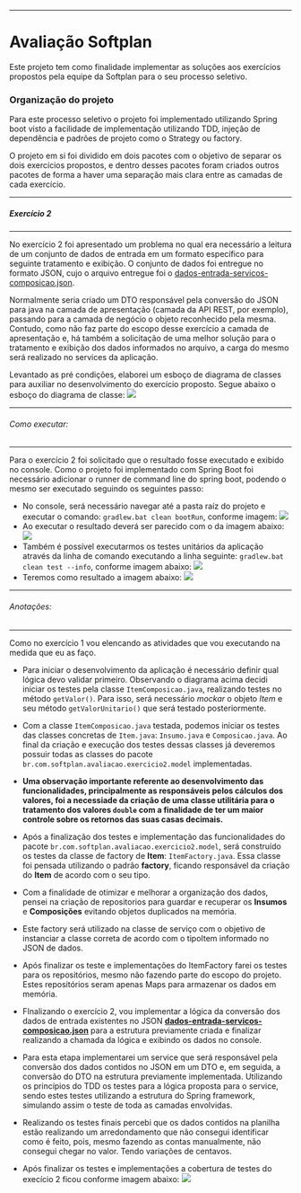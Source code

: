 ___
# Avaliação Softplan
Este projeto tem como finalidade implementar as soluções aos exercícios propostos pela equipe da Softplan para o seu processo seletivo.


### Organização do projeto
Para este processo seletivo o projeto foi implementado utilizando Spring boot visto a facilidade de implementação utilizando TDD, injeção de
dependência e padrões de projeto como o Strategy ou factory.

O projeto em si foi dividido em dois pacotes com o objetivo de separar os dois exercícios propostos, e dentro desses pacotes foram criados outros pacotes de forma a haver uma separação mais clara entre as camadas de cada exercício.


-----
##### Exercício 2
-----
No exercício 2 foi apresentado um problema no qual era necessário a leitura de um conjunto de dados de entrada em um formato específico para seguinte tratamento e exibição.
O conjunto de dados foi entregue no formato JSON, cujo o arquivo entregue foi o [dados-entrada-servicos-composicao.json](https://drive.google.com/open?id=1V7CtZBMb7YN6snSVMbMNqAGlY0T8Q2lV).

Normalmente seria criado um DTO responsável pela conversão do JSON para java na camada de apresentação (camada da API REST, por exemplo), passando para a camada de negócio o objeto reconhecido pela mesma. Contudo, como não faz parte do escopo desse exercício a camada de apresentação e, há também a solicitação de uma melhor solução para o tratamento e exibição dos dados informados no arquivo, a carga do mesmo será realizado no services da aplicação.

Levantado as pré condições, elaborei um esboço de diagrama de classes para auxiliar no desenvolvimento do exercício proposto. Segue abaixo o esboço do diagrama de classe:
![](https://i.imgur.com/eSeH66O.png)

____
###### Como executar:
___

Para o exercício 2 foi solicitado que o resultado fosse executado e exibido no console. Como o projeto foi implementado com Spring Boot foi necessário adicionar o runner de command line do spring boot, podendo o mesmo ser executado seguindo os seguintes passo:
- No console, será necessário navegar até a pasta raíz do projeto e executar o comando:
`gradlew.bat clean bootRun`, conforme imagem:
![](https://i.imgur.com/2cxYMsO.jpg)
- Ao executar o resultado deverá ser parecido com o da imagem abaixo:
![](https://i.imgur.com/DM6tAlk.jpg)
- Também é possível executarmos os testes unitários da aplicação através da linha de comando executando a linha seguinte: `gradlew.bat clean test --info`, conforme imagem abaixo:
![](https://i.imgur.com/ZmEob28.jpg)
- Teremos como resultado a imagem abaixo:
![](https://i.imgur.com/Nt95XHP.jpg)

_____

###### Anotações:
______
Como no exercício 1 vou elencando as atividades que vou executando na medida que eu as faço.
-  Para iniciar o desenvolvimento da aplicação é necessário definir qual lógica devo validar primeiro. Observando o diagrama acima decidi iniciar os testes pela classe `ItemComposicao.java`, realizando testes no método `getValor()`. Para isso, será necessário *mockar* o objeto *Item* e seu método `getValorUnitario()` que será testado posteriormente.

- Com a classe `ItemComposicao.java` testada, podemos iniciar os testes das classes concretas de `Item.java`: `Insumo.java` e `Composicao.java`. Ao final da criação e execução dos testes dessas classes já deveremos possuir todas as classes do pacote `br.com.softplan.avaliacao.exercicio2.model` implementadas.

- **Uma observação importante referente ao desenvolvimento das funcionalidades, principalmente as responsáveis pelos cálculos dos valores, foi a necessiade da criação de uma classe utilitária para o tratamento dos valores `double` com a finalidade de ter um maior controle sobre os retornos das suas casas decimais.**

- Após a finalização dos testes e implementação das funcionalidades do pacote `br.com.softplan.avaliacao.exercicio2.model`, será construído os testes da classe de factory de **Item**: `ItemFactory.java`. Essa classe foi pensada utilizando o padrão **factory**, ficando responsável da criação do **Item** de acordo com o seu tipo.

- Com a finalidade de otimizar e melhorar a organização dos dados, pensei na criação de repositorios para guardar e recuperar os **Insumos** e **Composições** evitando objetos duplicados na memória.

- Este factory será utilizado na classe de serviço com o objetivo de instanciar a classe correta de acordo com o tipoItem informado no JSON de dados.

- Após finalizar os teste e implementações do ItemFactory farei os testes para os repositórios, mesmo não fazendo parte do escopo do projeto. Estes repositórios seram apenas Maps para armazenar os dados em memória.

- FInalizando o exercício 2, vou implementar a lógica da conversão dos dados de entrada existentes no JSON **[dados-entrada-servicos-composicao.json](https://drive.google.com/open?id=1V7CtZBMb7YN6snSVMbMNqAGlY0T8Q2lV)** para a estrutura previamente criada e finalizar realizando a chamada da lógica e exibindo os dados no console.

- Para esta etapa implementarei um service que será responsável pela conversão dos dados contidos no JSON em um DTO e, em seguida, a conversão do DTO na estrutura previamente implementada. Utilizando os princípios do TDD os testes para a lógica proposta para o service, sendo estes testes utilizando a estrutura do Spring framework, simulando assim o teste de toda as camadas envolvidas.

- Realizando os testes finais percebi que os dados contidos na planilha estão realizando um arredondamento que não consegui identificar como é feito, pois, mesmo fazendo as contas manualmente, não consegui chegar no valor. Tendo variações de centavos.

- Após finalizar os testes e implementações a cobertura de testes do execício 2 ficou conforme imagem abaixo:
![](https://i.imgur.com/pRLBN1x.jpg)
